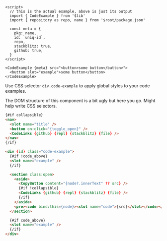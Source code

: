 ```svelte example
<script>
  // this is the actual example, above is just its output
  import { CodeExample } from '$lib'
  import { repository as repo, name } from '$root/package.json'

  const meta = {
    pkg: name,
    id: `uniq-id`,
    repo,
    stackblitz: true,
    github: true,
  }
</script>

<CodeExample {meta} src="<button>some button</button>">
  <button slot="example">some button</button>
</CodeExample>
```

Use CSS selector `div.code-example` to apply global styles to your code examples.

The DOM structure of this component is a bit ugly but here you go. Might help write CSS selectors.

```html
{#if collapsible}
<nav>
  <slot name="title" />
  <button on:click="{toggle_open}" />
  <CodeLinks {github} {repl} {stackblitz} {file} />
</nav>
{/if}

<div {id} class="code-example">
  {#if !code_above}
  <slot name="example" />
  {/if}

  <section class:open>
    <aside>
      <CopyButton content="{node?.innerText" ?? src} />
      {#if !collapsible}
      <CodeLinks {github} {repl} {stackblitz} {file} />
      {/if}
    </aside>
    <pre><code bind:this={node}><slot name="code">{src}</slot></code></pre>
  </section>

  {#if code_above}
  <slot name="example" />
  {/if}
</div>
```
